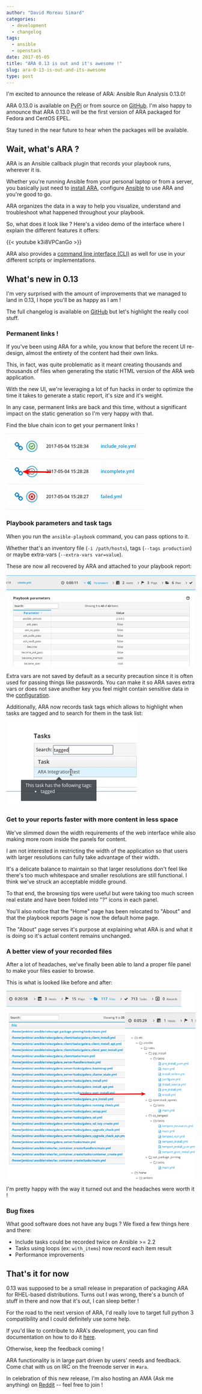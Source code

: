 ```yaml
---
author: "David Moreau Simard"
categories:
  - development
  - changelog
tags:
  - ansible
  - openstack
date: 2017-05-05
title: "ARA 0.13 is out and it's awesome !"
slug: ara-0-13-is-out-and-its-awesome
type: post
---
```


I'm excited to announce the release of ARA: Ansible Run Analysis 0.13.0!

ARA 0.13.0 is available on [PyPi](https://pypi.python.org/pypi/ara) or from source on [GitHub](https://github.com/ansible-community/ara).
I'm also happy to announce that ARA 0.13.0 will be the first version of ARA packaged for Fedora and CentOS EPEL.

Stay tuned in the near future to hear when the packages will be available.

## Wait, what's ARA ?

ARA is an Ansible callback plugin that records your playbook runs, wherever it is.

Whether you're running Ansible from your personal laptop or from a server,
you basically just need to [install ARA](http://ara.readthedocs.io/en/latest/installation.html),
configure [Ansible](https://ara.readthedocs.io/en/latest/configuration.html#ansible) to use ARA and you're good to go.

ARA organizes the data in a way to help you visualize, understand and troubleshoot
what happened throughout your playbook.

So, what does it look like ?
Here's a video demo of the interface where I explain the different features it
offers:

{{< youtube k3i8VPCanGo >}}

ARA also provides a [command line interface (CLI)](http://ara.readthedocs.io/en/latest/usage.html#querying-the-database-with-the-cli)
as well for use in your different scripts or implementations.

## What's new in 0.13

I'm very surprised with the amount of improvements that we managed to land in
0.13, I hope you'll be as happy as I am !

The full changelog is available on [GitHub](https://github.com/ansible-community/ara/releases/tag/0.13.0)
but let's highlight the really cool stuff.

### Permanent links !

If you've been using ARA for a while, you know that before the recent UI re-design,
almost the entirety of the content had their own links.

This, in fact, was quite problematic as it meant creating thousands and thousands
of files when generating the static HTML version of the ARA web application.

With the new UI, we're leveraging a lot of fun hacks in order to optimize the
time it takes to generate a static report, it's size and it's weight.

In any case, permanent links are back and this time, without a significant impact
on the static generation so I'm very happy with that.

Find the blue chain icon to get your permanent links !

![permalinks](permalinks.png)

### Playbook parameters and task tags

When you run the ``ansible-playbook`` command, you can pass options to it.

Whether that's an inventory file (``-i /path/hosts``), tags (``--tags production``)
or maybe extra-vars (``--extra-vars var=value``).

These are now all recovered by ARA and attached to your playbook report:

![parameters](parameters.png)

Extra vars are not saved by default as a security precaution since it is often
used for passing things like passwords. You can make it so ARA saves extra vars
or does not save another key you feel might contain sensitive data in the
[configuration](https://ara.readthedocs.io/en/latest/configuration.html#ara-ignore-parameters).

Additionally, ARA now records task tags which allows to highlight when tasks
are tagged and to search for them in the task list:

![parameters](tags.png)

### Get to your reports faster with more content in less space

We've slimmed down the width requirements of the web interface while also making
more room inside the panels for content.

I am not interested in restricting the width of the application so that users
with larger resolutions can fully take advantage of their width.

It's a delicate balance to maintain so that larger resolutions don't feel like
there's too much whitespace and smaller resolutions are still functional. I think
we've struck an acceptable middle ground.

To that end, the browsing tips were useful but were taking too much screen
real estate and have been folded into "?" icons in each panel.

You'll also notice that the "Home" page has been relocated to "About" and that
the playbook reports page is now the default home page.

The "About" page serves it's purpose at explaining what ARA is and what it is
doing so it's actual content remains unchanged.

### A better view of your recorded files

After a lot of headaches, we've finally been able to land a proper file
panel to make your files easier to browse.

This is what is looked like before and after:

![file](new-file-tab.png)

I'm pretty happy with the way it turned out and the headaches were worth it !

### Bug fixes

What good software does not have any bugs ? We fixed a few things here and
there:

- Include tasks could be recorded twice on Ansible >= 2.2
- Tasks using loops (ex: ``with_items``) now record each item result
- Performance improvements

## That's it for now

0.13 was supposed to be a small release in preparation of packaging ARA for
RHEL-based distributions. Turns out I was wrong, there's a bunch of stuff in
there and now that it's out, I can sleep better !

For the road to the next version of ARA, I'd really love to target full python 3
compatibility and I could definitely use some help.

If you'd like to contribute to ARA's development, you can find documentation
on how to do it [here](https://ara.readthedocs.io/en/latest/contributing.html).

Otherwise, keep the feedback coming !

ARA functionality is in large part driven by users' needs and feedback.
Come chat with us on IRC on the freenode server in ``#ara``.

In celebration of this new release, I'm also hosting an AMA (Ask me anything)
on [Reddit](https://www.reddit.com/r/ansible/comments/69gkpz/hi_ransible_a_new_version_of_ara_ansible_run/) -- feel free to join !
